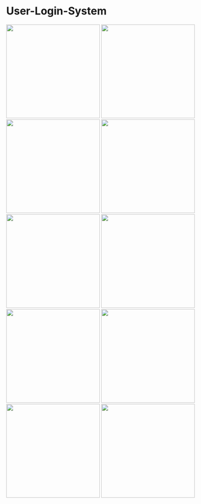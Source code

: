# User-Login-System

<img src="https://github.com/user-attachments/assets/692c501b-844e-4206-9934-5e32db8e174c" width="250">
<img src="https://github.com/user-attachments/assets/3cff8aa8-a5bd-44b0-b440-a65dc890d302" width="250">
<img src="https://github.com/user-attachments/assets/7573d968-bbcb-416f-9e51-fcfeec5ea96e" width="250">
<img src="https://github.com/user-attachments/assets/22d00746-a503-4957-821c-4f2423956bfb" width="250">
<img src="https://github.com/user-attachments/assets/1316bfec-205e-4a65-aef1-d1afa3e8a4e1" width="250">
<img src="https://github.com/user-attachments/assets/80a7041f-3e64-4b97-b11a-80477e09bdbd" width="250">
<img src="https://github.com/user-attachments/assets/ac3437aa-0c0b-4197-b4d9-9e661d5dd93f" width="250">
<img src="https://github.com/user-attachments/assets/1ca13443-9598-4f9b-847b-92d5893a5e41" width="250">
<img src="https://github.com/user-attachments/assets/202422cf-913f-4ae8-b2fd-197a6bb3016c" width="250">
<img src="https://github.com/user-attachments/assets/38b0f026-cef9-4186-a550-9f87cb61b22d" width="250">

